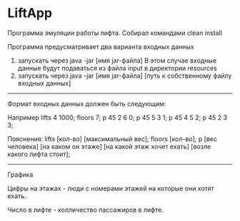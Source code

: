 # LiftApp
Программа эмуляции работы лифта.
Собирал командами clean install 

Программа предусматривает два варианта входных данных
1) запускать через java -jar [имя jar-файла]
    В этом случае входные данные будут подаваться из файла input в директории
    resources 
2) запускать через java -jar [имя jar-файла] [путь к собственному файлу входных данных]

----------------------------------------------------------------------------------------

Формат входных данных должен быть следующим:

Например
lifts 4 1000;
floors 7;
p 45 2 6 0;
p 45 5 3 1;
p 45 4 5 2;
p 45 2 3 3;

Пояснения:
lifts [кол-во] [максимальный вес];
floors [кол-во];
p [вес человека] [на каком он этаже] [на какой этаж хочет ехать] [возле какого лифта стоит];

-----------------------------------------------------------------------------------------
Графика

Цифры на этажах - люди с номерами этажей на которые они хотят ехать.

Число в лифте - колличество пассажиров в лифте.
